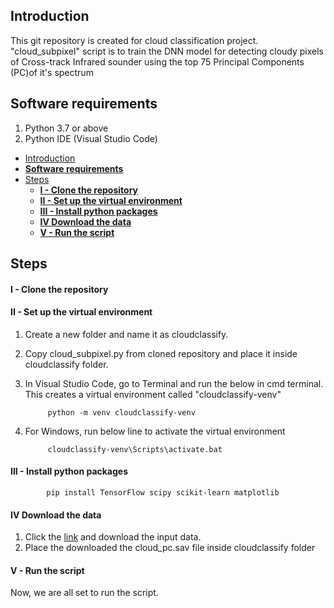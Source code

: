 ## Introduction
This git repository is created for cloud classification project. "cloud_subpixel" script is to train the DNN model for detecting cloudy pixels of Cross-track Infrared sounder using the top 75 Principal Components (PC)of it's spectrum 

## **Software requirements**
1. Python 3.7 or above
2. Python IDE (Visual Studio Code)

- [Introduction](#introduction)
- [**Software requirements**](#software-requirements)
- [Steps](#steps)
    - [**I - Clone the repository**](#i---clone-the-repository)
    - [**II - Set up the virtual environment**](#ii---set-up-the-virtual-environment)
    - [**III - Install python packages**](#iii---install-python-packages)
    - [**IV Download the data**](#iv-download-the-data)
    - [**V - Run the script**](#v---run-the-script)

## Steps

#### **I - Clone the repository**

#### **II - Set up the virtual environment**
1. Create a new folder and name it as cloudclassify.
2. Copy cloud_subpixel.py from cloned repository and place it inside cloudclassify folder.
3. In Visual Studio Code, go to Terminal and run the below in cmd terminal. This creates a virtual environment called "cloudclassify-venv"
   
            python -m venv cloudclassify-venv
4. For Windows, run below line to activate the virtual environment
   
            cloudclassify-venv\Scripts\activate.bat
#### **III - Install python packages**
      
            pip install TensorFlow scipy scikit-learn matplotlib       

#### **IV Download the data**
1. Click the [link](https://drive.google.com/drive/u/0/folders/1d9uS1EDtIkmTHu3pDhJgR7mbqVS2gZNM) and download the input data.
2. Place the downloaded the cloud_pc.sav file inside cloudclassify folder

#### **V - Run the script**
Now, we are all set to run the script.
